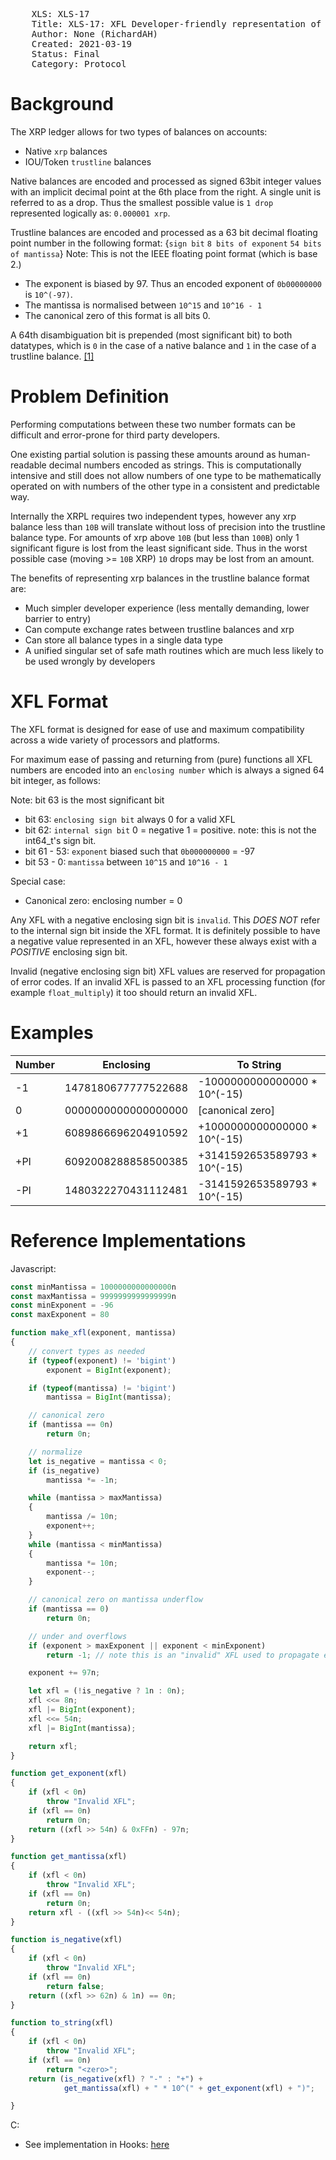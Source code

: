 <pre>
    XLS: XLS-17
    Title: XLS-17: XFL Developer-friendly representation of XRPL balances
    Author: None (RichardAH)
    Created: 2021-03-19
    Status: Final
    Category: Protocol
</pre>
# Background
The XRP ledger allows for two types of balances on accounts:
- Native `xrp` balances
- IOU/Token `trustline` balances

Native balances are encoded and processed as signed 63bit integer values with an implicit decimal point at the 6th place from the right. A single unit is referred to as a drop. Thus the smallest possible value is `1 drop` represented logically as: `0.000001 xrp`.

Trustline balances are encoded and processed as a 63 bit decimal floating point number in the following format:
{`sign bit` `8 bits of exponent` `54 bits of mantissa`}
Note: This is not the IEEE floating point format (which is base 2.)
- The exponent is biased by 97. Thus an encoded exponent of `0b00000000` is `10^(-97)`.
- The mantissa is normalised between `10^15` and `10^16 - 1`
- The canonical zero of this format is all bits 0.

A 64th disambiguation bit is prepended (most significant bit) to both datatypes, which is `0` in the case of a native balance and `1` in the case of a trustline balance. [[1]](https://xrpl.org/serialization.html#amount-fields)

# Problem Definition

Performing computations between these two number formats can be difficult and error-prone for third party developers.

One existing partial solution is passing these amounts around as human-readable decimal numbers encoded as strings. This is computationally intensive and still does not allow numbers of one type to be mathematically operated on with numbers of the other type in a consistent and predictable way.

Internally the XRPL requires two independent types, however any xrp balance less than `10B` will translate without loss of precision into the trustline balance type. For amounts of xrp above `10B` (but less than `100B`) only 1 significant figure is lost from the least significant side. Thus in the worst possible case (moving >= `10B` XRP) `10` drops may be lost from an amount.

The benefits of representing xrp balances in the trustline balance format are:
- Much simpler developer experience (less mentally demanding, lower barrier to entry)
- Can compute exchange rates between trustline balances and xrp
- Can store all balance types in a single data type
- A unified singular set of safe math routines which are much less likely to be used wrongly by developers

# XFL Format

The XFL format is designed for ease of use and maximum compatibility across a wide variety of processors and platforms.

For maximum ease of passing and returning from (pure) functions all XFL numbers are encoded into an `enclosing number` which is always a signed 64 bit integer, as follows:

Note: bit 63 is the most significant bit
* bit 63: `enclosing sign bit` always 0 for a valid XFL
* bit 62: `internal sign bit` 0 = negative 1 = positive. note: this is not the int64_t's sign bit. 
* bit 61 - 53: `exponent` biased such that `0b000000000` = -97
* bit 53 - 0: `mantissa` between `10^15` and `10^16 - 1`

Special case:
* Canonical zero: enclosing number = 0

Any XFL with a negative enclosing sign bit is `invalid`. This _DOES NOT_ refer to the internal sign bit inside the XFL format. It is definitely possible to have a negative value represented in an XFL, however these always exist with a _POSITIVE_ enclosing sign bit.

Invalid (negative enclosing sign bit) XFL values are reserved for propagation of error codes. If an invalid XFL is passed to an XFL processing function (for example `float_multiply`) it too should return an invalid XFL.

# Examples
| Number | Enclosing           | To String                    |
|--------|---------------------|------------------------------|
| -1     | 1478180677777522688 | -1000000000000000 * 10^(-15) |
| 0      | 0000000000000000000 | [canonical zero]             |
| +1     | 6089866696204910592 | +1000000000000000 * 10^(-15) |
| +PI     | 6092008288858500385 | +3141592653589793 * 10^(-15) |
| -PI    | 1480322270431112481 | -3141592653589793 * 10^(-15) |

# Reference Implementations

Javascript:
```js
const minMantissa = 1000000000000000n
const maxMantissa = 9999999999999999n
const minExponent = -96
const maxExponent = 80

function make_xfl(exponent, mantissa)
{
    // convert types as needed
    if (typeof(exponent) != 'bigint')
        exponent = BigInt(exponent);

    if (typeof(mantissa) != 'bigint')
        mantissa = BigInt(mantissa);

    // canonical zero
    if (mantissa == 0n)
        return 0n;

    // normalize
    let is_negative = mantissa < 0;
    if (is_negative)
        mantissa *= -1n;

    while (mantissa > maxMantissa)
    {
        mantissa /= 10n;
        exponent++;
    }
    while (mantissa < minMantissa)
    {
        mantissa *= 10n;
        exponent--;
    }

    // canonical zero on mantissa underflow
    if (mantissa == 0)
        return 0n;

    // under and overflows
    if (exponent > maxExponent || exponent < minExponent)
        return -1; // note this is an "invalid" XFL used to propagate errors

    exponent += 97n;

    let xfl = (!is_negative ? 1n : 0n);
    xfl <<= 8n;
    xfl |= BigInt(exponent);
    xfl <<= 54n;
    xfl |= BigInt(mantissa);

    return xfl;
}

function get_exponent(xfl)
{
    if (xfl < 0n)
        throw "Invalid XFL";
    if (xfl == 0n)
        return 0n;
    return ((xfl >> 54n) & 0xFFn) - 97n;
}

function get_mantissa(xfl)
{
    if (xfl < 0n)
        throw "Invalid XFL";
    if (xfl == 0n)
        return 0n;
    return xfl - ((xfl >> 54n)<< 54n);
}

function is_negative(xfl)
{
    if (xfl < 0n)
        throw "Invalid XFL";
    if (xfl == 0n)
        return false;
    return ((xfl >> 62n) & 1n) == 0n;
}

function to_string(xfl)
{
    if (xfl < 0n)
        throw "Invalid XFL";
    if (xfl == 0n)
        return "<zero>";
    return (is_negative(xfl) ? "-" : "+") +
            get_mantissa(xfl) + " * 10^(" + get_exponent(xfl) + ")";

}
```

C:
* See implementation in Hooks: [here](https://github.com/RichardAH/rippled-hooks/blob/6b132d6d1382e3ee61e6759cecad36f08b9e665f/src/ripple/app/tx/impl/applyHook.cpp#L86)

